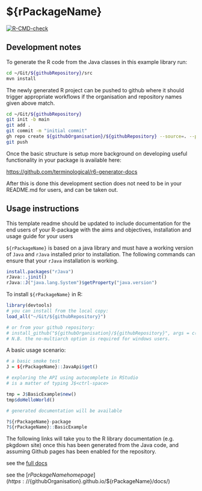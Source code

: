 # ${rPackageName}

[![R-CMD-check](https://github.com/${githubOrganisation}/${githubRepository}/workflows/R-CMD-check/badge.svg)](https://github.com/${githubOrganisation}/${githubRepository}/actions)

## Development notes

To generate the R code from the Java classes in this example library run: 

```BASH
cd ~/Git/${githubRepository}/src
mvn install
```

The newly generated R project can be pushed to github where it should trigger appropriate workflows if the organisation and repository names given above match.

```BASH
cd ~/Git/${githubRepository}
git init -b main
git add . 
git commit -m "initial commit"
gh repo create ${githubOrganisation}/${githubRepository} --source=. --public
git push

```

Once the basic structure is setup more background on developing useful functionality in your package is available here:

https://github.com/terminological/r6-generator-docs

After this is done this development section does not need to be in your README.md for users, and can be taken out. 

## Usage instructions

This template readme should be updated to include documentation for the end users of your R-package with the aims and objectives, installation and usage guide for your users

`${rPackageName}` is based on a java library and must have a working version of `Java` and `rJava` installed prior to installation. The following commands can ensure that your `rJava` installation is working.


```R
install.packages("rJava")
rJava::.jinit()
rJava::J("java.lang.System")$getProperty("java.version")
```

To install `${rPackageName}` in R:

```R
library(devtools)
# you can install from the local copy:
load_all("~/Git/${githubRepository}")

# or from your github repository:
# install_github("${githubOrganisation}/${githubRepository}", args = c("--no-multiarch"))
# N.B. the no-multiarch option is required for windows users.
```

A basic usage scenario:


```R
# a basic smoke test
J = ${rPackageName}::JavaApi$get()

# exploring the API using autocomplete in RStudio
# is a matter of typing J$<ctrl-space> 

tmp = J$BasicExample$new()
tmp$doHelloWorld()

# generated documentation will be available

?${rPackageName}-package
?${rPackageName}::BasicExample

```

The following links will take you to the R library documentation (e.g. pkgdown site) once this has been generated from the Java code, and assuming Github pages has been enabled for the repository.  

see the [full docs](https://${githubOrganisation}.github.io/${rPackageName})

see the [${rPackageName} home page](https://${githubOrganisation}.github.io/${rPackageName}/docs/)


